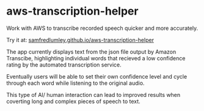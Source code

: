 # aws-transcription-helper
Work with AWS to transcribe recorded speech quicker and more accurately.

Try it at: <a href="https://samfredlumley.github.io/aws-transcription-helper/">samfredlumley.github.io/aws-transcription-helper</a>

The app currently displays text from the json file output by Amazon Transcibe, highlighting individual words that recieved a low confidence rating by the automated transcription service.

Eventually users will be able to set their own confidence level and cycle through each word while listening to the original audio.

This type of AI/ human interaction can lead to improved results when coverting long and complex pieces of speech to text.
